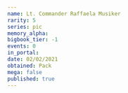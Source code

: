 ```yaml
---
name: Lt. Commander Raffaela Musiker
rarity: 5
series: pic
memory_alpha:
bigbook_tier: -1
events: 0
in_portal:
date: 02/02/2021
obtained: Pack
mega: false
published: true
---
```



